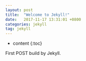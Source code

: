 ```yaml
---
layout: post
title:  "Welcome to Jekyll!"
date:   2017-11-17 13:31:01 +0800
categories: jekyll
tag: jekyll
---
```


* content
{:toc}


First POST build by Jekyll.




[jekyll]:      http://jekyllrb.com
[jekyll-gh]:   https://github.com/jekyll/jekyll
[jekyll-help]: https://github.com/jekyll/jekyll-help
